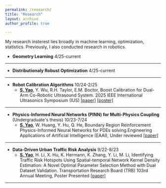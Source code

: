 ```yaml
---
permalink: /research/
title: "Research"
layout: archive
author_profile: true

---
```


My research insterest lies broadly in machine learning, optimization, statistics. Previously, I also conducted research in robotics.

- **Geometry Learning** 4/25-current

---

- **Distributionaly Robust Optimization** 4/25-current

---

- **Robot Calibration Algorithms** 10/24-2/25
  - <span style="font-weight:bold; text-decoration:underline;">S. Yao</span>, Y. Wu, R.H. Taylor, E.M. Boctor, Boost Calibration for Dual-Arm Co-Robotic Ultrasound System. 2025 IEEE International Ultrasonics Symposium (IUS)  [\[paper\]](/files/paper/Boost_Calibration_final.pdf) [\[poster\]](/files/poster/Poster_boost_cali.pdf)

---

- **Physics-Informed Neural Networks (PINN) for Multi-Physics Coupling** (Undergraduate's thesis) 10/23-7/24
  - <span style="font-weight:bold; text-decoration:underline;">S. Yao</span>, W. Huang, Y. Hu, Q. He, Boundary Region Reinforcement Physics-Informed Neural Networks for PDEs solving.Engineering Applications of Artificial Intelligence (EAAI), Under reviewed [\[paper\]](https://papers.ssrn.com/sol3/papers.cfm?abstract_id=5005150)

---

- **Data-Driven Urban Traffic Risk Analysis** 9/22-8/23
  - <span style="font-weight:bold; text-decoration:underline;">S. Yao</span>, H. Li, X. Hu, K. Hermann, K. Zhang, Y. Li, M. Li, Identifying Traffic Risk Hotspots Using Spatial-temporal Network Kernel Density Estimation: A Novel Optimal Parameter Selection Method with Dual Dataset Validation. Transportation Research Board (TRB) 103rd Annual Meeting, Poster Presented [\[paper\]](/files/paper/ST_NKDE_TRB.pdf)

---
 
